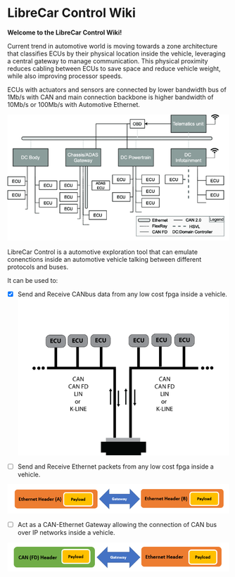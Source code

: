 # LibreCar Control Wiki

**Welcome to the LibreCar Control Wiki!**

Current trend in  automotive world is moving towards a zone architecture that classifies ECUs by their physical location inside the vehicle, leveraging a central gateway to manage communication. This physical proximity reduces cabling between ECUs to save space and reduce vehicle weight, while also improving processor speeds.

ECUs with actuators and sensors are connected by lower bandwidth bus of 1Mb/s with CAN and main connection backbone is higher bandwidth of 10Mb/s or 100Mb/s with Automotive Ethernet.  


 ![Zonal Architecture](zone-arch.png)


LibreCar Control is a automotive exploration tool that can emulate conenctions inside an automotive vehicle talking between different protocols and buses. 

It can be used to:

- [x] Send and Receive CANbus data from any low cost fpga inside a vehicle.
 ![CAN-Gateway](CAN-Gateway.png)

- [ ] Send and Receive Ethernet packets from any low cost fpga inside a vehicle.

![ethernet2](ethernet2.png)

- [ ] Act as a CAN-Ethernet Gateway allowing the connection of CAN bus over IP networks inside a vehicle.

![can-ethernet](can-ethernet.png) 
